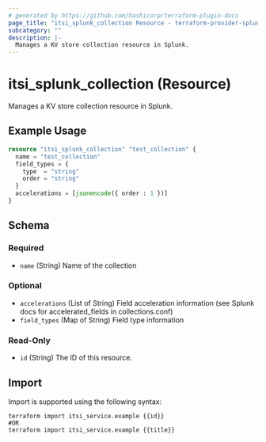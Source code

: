 ```yaml
---
# generated by https://github.com/hashicorp/terraform-plugin-docs
page_title: "itsi_splunk_collection Resource - terraform-provider-splunk-itsi"
subcategory: ""
description: |-
  Manages a KV store collection resource in Splunk.
---
```


# itsi_splunk_collection (Resource)

Manages a KV store collection resource in Splunk.

## Example Usage

```terraform
resource "itsi_splunk_collection" "test_collection" {
  name = "test_collection"
  field_types = {
    type  = "string"
    order = "string"
  }
  accelerations = [jsonencode({ order : 1 })]
}
```

<!-- schema generated by tfplugindocs -->
## Schema

### Required

- `name` (String) Name of the collection

### Optional

- `accelerations` (List of String) Field acceleration information (see Splunk docs for accelerated_fields in collections.conf)
- `field_types` (Map of String) Field type information

### Read-Only

- `id` (String) The ID of this resource.

## Import

Import is supported using the following syntax:

```shell
terraform import itsi_service.example {{id}}
#OR
terraform import itsi_service.example {{title}}
```

